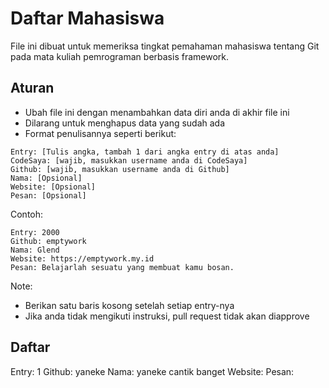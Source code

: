 # Daftar Mahasiswa

File ini dibuat untuk memeriksa tingkat pemahaman mahasiswa tentang Git pada mata kuliah pemrograman berbasis framework.


## Aturan

- Ubah file ini dengan menambahkan data diri anda di akhir file ini
- Dilarang untuk menghapus data yang sudah ada
- Format penulisannya seperti berikut:

```
Entry: [Tulis angka, tambah 1 dari angka entry di atas anda]
CodeSaya: [wajib, masukkan username anda di CodeSaya]
Github: [wajib, masukkan username anda di Github]
Nama: [Opsional]
Website: [Opsional]
Pesan: [Opsional]
```

Contoh:
```
Entry: 2000
Github: emptywork
Nama: Glend
Website: https://emptywork.my.id
Pesan: Belajarlah sesuatu yang membuat kamu bosan.
```
Note: 
- Berikan satu baris kosong setelah setiap entry-nya
- Jika anda tidak mengikuti instruksi, pull request tidak akan diapprove

## Daftar

Entry: 1
Github:  yaneke
Nama: yaneke cantik banget
Website: 
Pesan: 
